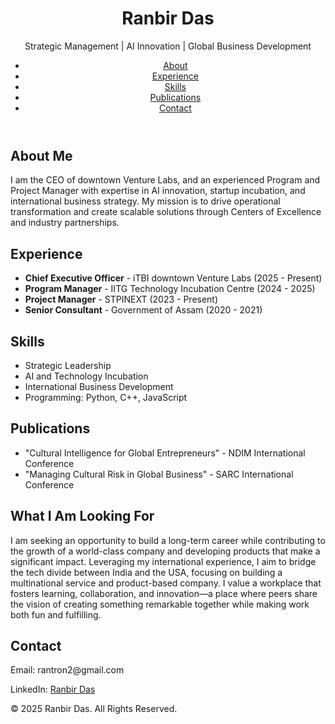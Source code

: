
<header>
    <h1>Ranbir Das</h1>
    <p>Strategic Management | AI Innovation | Global Business Development</p>
    <nav>
        <ul>
            <li><a href="#about">About</a></li>
            <li><a href="#experience">Experience</a></li>
            <li><a href="#skills">Skills</a></li>
            <li><a href="#publications">Publications</a></li>
            <li><a href="#contact">Contact</a></li>
        </ul>
    </nav>
</header>

<section id="about">
    <h2>About Me</h2>
    <p>I am the CEO of downtown Venture Labs, and an experienced Program and Project Manager with expertise in AI innovation, startup incubation, and international business strategy. My mission is to drive operational transformation and create scalable solutions through Centers of Excellence and industry partnerships.</p>
</section>

<section id="experience">
    <h2>Experience</h2>
    <ul>
        <li><strong>Chief Executive Officer</strong> - iTBI downtown Venture Labs (2025 - Present)</li>
        <li><strong>Program Manager</strong> - IITG Technology Incubation Centre (2024 - 2025)</li>
        <li><strong>Project Manager</strong> - STPINEXT (2023 - Present)</li>
        <li><strong>Senior Consultant</strong> - Government of Assam (2020 - 2021)</li>
    </ul>
</section>

<section id="skills">
    <h2>Skills</h2>
    <ul>
        <li>Strategic Leadership</li>
        <li>AI and Technology Incubation</li>
        <li>International Business Development</li>
        <li>Programming: Python, C++, JavaScript</li>
    </ul>
</section>

<section id="publications">
    <h2>Publications</h2>
    <ul>
        <li>"Cultural Intelligence for Global Entrepreneurs" - NDIM International Conference</li>
        <li>"Managing Cultural Risk in Global Business" - SARC International Conference</li>
    </ul>
</section>

<section id="next-job">
    <h2>What I Am Looking For</h2>
    <p>I am seeking an opportunity to build a long-term career while contributing to the growth of a world-class company and developing products that make a significant impact. Leveraging my international experience, I aim to bridge the tech divide between India and the USA, focusing on building a multinational service and product-based company. I value a workplace that fosters learning, collaboration, and innovation—a place where peers share the vision of creating something remarkable together while making work both fun and fulfilling.</p>
</section>

<section id="contact">
    <h2>Contact</h2>
    <p>Email: rantron2@gmail.com</p>
    <p>LinkedIn: <a href="https://linkedin.com/in/ranbir-das-11113176">Ranbir Das</a></p>
</section>

<footer>
    <p>&copy; 2025 Ranbir Das. All Rights Reserved.</p>
</footer>

</body>
</html>

